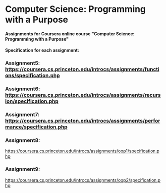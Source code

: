 # Computer Science: Programming with a Purpose

#### Assignments for Coursera online course "Computer Science: Programming with a Purpose"
#### Specification for each assignment:

### Assignment5:  https://coursera.cs.princeton.edu/introcs/assignments/functions/specification.php
### Assignment6:  https://coursera.cs.princeton.edu/introcs/assignments/recursion/specification.php
### Assignment7:  https://coursera.cs.princeton.edu/introcs/assignments/performance/specification.php
### Assignment8:  
https://coursera.cs.princeton.edu/introcs/assignments/oop1/specification.php
### Assignment9:  
https://coursera.cs.princeton.edu/introcs/assignments/oop2/specification.php
